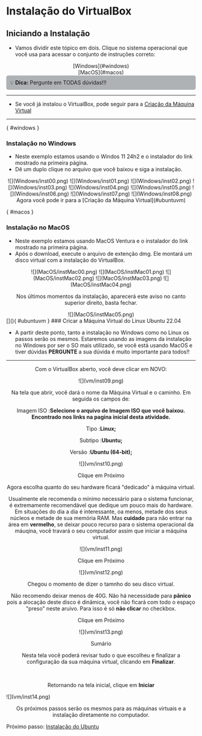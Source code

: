# Instalação do VirtualBox

## Iniciando a Instalação

- Vamos dividir este tópico em dois. Clique no sistema operacional que você usa para acessar o conjunto de instruções correto:

<center>
[Windows](#windows)<br>
[MacOS](#macos)
</center>

<div style="border: 1px solidrgb(19, 20, 20); border-left-width: 5px; padding: 10px; background-color:rgb(175, 178, 181); border-radius: 5px;">
💡 <strong>Dica:</strong> Pergunte em TODAS dúvidas!!!
</div>

---

- Se você já instalou o VirtualBox, pode seguir para a [Criação da Máquina Virtual](#ubuntuvm)
---
[](){ #windows }
### Instalação no Windows
- Neste exemplo estamos usando o Windos 11 24h2 e o instalador do link mostrado na primeira página.
- Dê um duplo clique no arquivo que você baixou e siga a instalação.

<center>
![](Windows/inst00.png)
![](Windows/inst01.png)
![](Windows/inst02.png)
![](Windows/inst03.png)
![](Windows/inst04.png)
![](Windows/inst05.png)
![](Windows/inst06.png)
![](Windows/inst07.png)
![](Windows/inst08.png)
<br>
Agora você pode ir para a [Criação da Máquina Virtual](#ubuntuvm)
</center>


[](){ #macos }
### Instalação no MacOS
- Neste exemplo estamos usando MacOS Ventura e o instalador do link mostrado na primeira página.
- Após o download, execute o arquivo de extenção dmg. Ele montará um disco virtual com a instalação do VirtualBox.

<center>
![](MacOS/instMac00.png)
![](MacOS/instMac01.png)
![](MacOS/instMac02.png)
![](MacOS/instMac03.png)
![](MacOS/instMac04.png)

<p style="text-align:center;">Nos últimos momentos da instalação, aparecerá este aviso no canto superior direito, basta fechar.</p>
![](MacOS/instMac05.png)
<br>

</center>
[](){ #ubuntuvm }
### Cricar a Máquina Virtual do Linux Ubuntu 22.04

- A partir deste ponto, tanto a instalação no Windows como no Linux os passos serão os mesmos. Estaremos usando as imagens da instalação no Windows por ser o SO mais utilizado, se você está usando MacOS e tiver dúvidas **PERGUNTE** a sua dúvida é muito importante para todos!!

---

<p style="text-align:center;">Com o VirtualBox aberto, você deve clicar em NOVO:</p>

<center>![](vm/inst09.png)</center>

<p style="text-align:center;">Na tela que abrir, você dará o nome da Máquina Virtual e o caminho. Em seguida os campos de:</p>
<p style="text-align:center;">Imagem ISO :<strong>Selecione o arquivo de Imagem ISO que você baixou. Encontrado nos links na pagina inicial desta atividade.</strong></p>
<p style="text-align:center;">Tipo :<strong>Linux;</strong></p>
<p style="text-align:center;">Subtipo :<strong>Ubuntu;</strong></p>
<p style="text-align:center;">Versão :<strong>Ubuntu (64-bit);</strong></p>

<center>![](vm/inst10.png)</center>

<p style="text-align:center;">Clique em Próximo</p>
<p style="text-align:center;">Agora escolha quanto do seu hardware ficará "dedicado" à máquina virtual.</p>
<p style="text-align:center;">Usualmente ele recomenda o mínimo necessário para o sistema funcionar, é extremamente recomendável que dedique um pouco mais do hardware. Em situações do dia a dia é interessante, oa menos, metade dos seus núcleos e metade de sua memória RAM. Mas <strong>cuidado</strong> para não entrar na área em <strong>vermelho</strong>, se deixar pouco recurso para o sistema operacional da máuqina, você travará o seu computador assim que iniciar a máquina virtual.</p>

<center>![](vm/inst11.png)</center>

<p style="text-align:center;">Clique em Próximo</p>
<center>![](vm/inst12.png)</center>

<p style="text-align:center;">Chegou o momento de dizer o tamnho do seu disco virtual.</p>
<p style="text-align:center;">Não recomendo deixar menos de 40G. Não há necessidade para <strong>pânico</strong> pois a alocação deste disco é dinâmica, você não ficará com todo o espaço "preso" neste aruivo. Para isso é só <strong> não clicar</strong> no checkbox.</p>

<p style="text-align:center;">Clique em Próximo</p>
<center>![](vm/inst13.png)</center>

<p style="text-align:center;">Sumário</p>
<p style="text-align:center;">Nesta tela você poderá revisar tudo o que escolheu e finalizar a configuração da sua máquina virtual, clicando em <strong>Finalizar</strong>.</p><br>

<p style="text-align:center;">Retornando na tela inicial, clique em <strong>Iniciar</strong></p>
![](vm/inst14.png)
<p style="text-align:center;">Os próximos passos serão os mesmos para as máquinas virtuais e a instalação diretamente no computador.</p>

Próximo passo: [Instalação do Ubuntu](../03-ubuntu/Ubuntu.md)